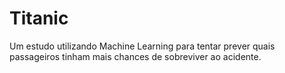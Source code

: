 # Titanic
Um estudo utilizando Machine Learning para tentar prever quais passageiros tinham mais chances de sobreviver ao acidente.
